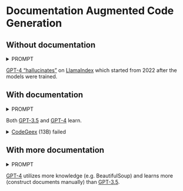 # Documentation Augmented Code Generation

## Without documentation

<details>
<summary>PROMPT</summary>

write a python program with LlamaIndex interface to implement semantic search on the documents at https://gpt-index.readthedocs.io/en/latest/index.html

</details>

[GPT-4 “hallucinates”](//ai-llm.github.io/doc-code/semantic-search-with-llamaindex.html) on [LlamaIndex](https://gpt-index.readthedocs.io/en/latest/index.html) which started from 2022 after the models were trained.

## With documentation

<details>
<summary>PROMPT</summary>

Build and Query Index
Create a new .py file with the following:
```python
from llama_index import GPTSimpleVectorIndex, SimpleDirectoryReader

documents = SimpleDirectoryReader('data').load_data()
index = GPTSimpleVectorIndex.from_documents(documents)
```

This builds an index over the documents in the data folder (which in this case just consists of the essay text). We then run the following
```python
response = index.query("What did the author do growing up?")
print(response)
```

You should get back a response similar to the following: The author wrote short stories and tried to program on an IBM 1401.

===

According to above LlamaIndex documentation，write a python program with LlamaIndex interface to implement semantic search on the documents at https://gpt-index.readthedocs.io/en/latest/index.html
</details>

Both [GPT-3.5](//ai-llm.github.io/doc-code/doc-code-llamaindex-3-5.html) and [GPT-4](//ai-llm.github.io/doc-code/doc-code-llamaindex-4.html) learn.

<details>
	<summary><a href="https://codegeex.cn/zh-CN/playground">CodeGeex</a> (13B) failed</summary>

```python

#Build and Query Index
#Create a new .py file with the following:
#from llama_index import GPTSimpleVectorIndex, SimpleDirectoryReader
#
#documents = SimpleDirectoryReader('data').load_data()
#index = GPTSimpleVectorIndex.from_documents(documents)
#
#This builds an index over the documents in the data folder (which in this case just consists of the essay text). We then run the following:
#response = index.query("What did the author do growing up?")
#print(response)
#
#You should get back a response similar to the following: The author wrote short stories and tried to program on an IBM 1401.
#===
#
#According to above LlamaIndex documentation，write a python program with LlamaIndex interface to implement semantic search on the documents at https://gpt-index.readthedocs.io/en/latest/index.html
#

from llama_index import GPTSimpleVectorIndex, SimpleDirectoryReader

documents = SimpleDirectoryReader('data').load_data()
index = GPTSimpleVectorIndex.from_documents(documents)

response = index.query("What did the author do on growing up?")
print(response)
# 代码生成完毕，修改此注释后可继续生成。

```
	
</details>	

## With more documentation

<details>
	<summary>PROMPT</summary>

Build and Query Index
Create a new .py file with the following:
```python
from llama_index import GPTSimpleVectorIndex, SimpleDirectoryReader

documents = SimpleDirectoryReader('data').load_data()
index = GPTSimpleVectorIndex.from_documents(documents)
```

This builds an index over the documents in the data folder (which in this case just consists of the essay text). We then run the following
```python
response = index.query("What did the author do growing up?")
print(response)
```
You should get back a response similar to the following: The author wrote short stories and tried to program on an IBM 1401.

===
	
Data Connectors (LlamaHub 🦙)
Our data connectors are offered through LlamaHub 🦙. LlamaHub is an open-source repository containing data loaders that you can easily plug and play into any LlamaIndex application.

Some sample data connectors:
local file directory (SimpleDirectoryReader). Can support parsing a wide range of file types: .pdf, .jpg, .png, .docx, etc.
Notion (NotionPageReader)
Google Docs (GoogleDocsReader)
Slack (SlackReader)
Discord (DiscordReader)

===
	
LlamaIndex Usage Pattern
The general usage pattern of LlamaIndex is as follows:
Load in documents (either manually, or through a data loader)
Parse the Documents into Nodes
Construct Index (from Nodes or Documents)
[Optional, Advanced] Building indices on top of other indices
Query the index
1. Load in Documents
The first step is to load in data. This data is represented in the form of Document objects. We provide a variety of data loaders which will load in Documents through the load_data function, e.g.:

```python
from llama_index import SimpleDirectoryReader

documents = SimpleDirectoryReader('data').load_data()
```

You can also choose to construct documents manually. LlamaIndex exposes the Document struct.

```python
from llama_index import Document

text_list = [text1, text2, ...]
documents = [Document(t) for t in text_list]
```

A Document represents a lightweight container around the data source. You can now choose to proceed with one of the following steps:
Feed the Document object directly into the index (see section 3).
First convert the Document into Node objects (see section 2).
2. Parse the Documents into Nodes
The next step is to parse these Document objects into Node objects. Nodes represent “chunks” of source Documents, whether that is a text chunk, an image, or more. They also contain metadata and relationship information with other nodes and index structures.
Nodes are a first-class citizen in LlamaIndex. You can choose to define Nodes and all its attributes directly. You may also choose to “parse” source Documents into Nodes through our NodeParser classes.
For instance, you can do

```python
from llama_index.node_parser import SimpleNodeParser

parser = SimpleNodeParser()

nodes = parser.get_nodes_from_documents(documents)
```

You can also choose to construct Node objects manually and skip the first section. For instance,
from llama_index.data_structs.node_v2 import Node, DocumentRelationship

```python
node1 = Node(text="<text_chunk>", doc_id="<node_id>")
node2 = Node(text="<text_chunk>", doc_id="<node_id>")
# set relationships
node1.relationships[DocumentRelationship.NEXT] = node2.get_doc_id()
node2.relationships[DocumentRelationship.PREVIOUS] = node1.get_doc_id()
```
===
	
According to above LlamaIndex documentation，write a python program with LlamaIndex interface to implement semantic search on the web page and its linked pages at https://gpt-index.readthedocs.io/en/latest/index.html
</details>

[GPT-4](//ai-llm.github.io/doc-code/doc-code-llamaindex-2-4.html) utilizes more knowledge (e.g. BeautifulSoup) and learns more (construct documents manually) than [GPT-3.5](//ai-llm.github.io/doc-code/doc-code-llamaindex-2-3-5.html).
